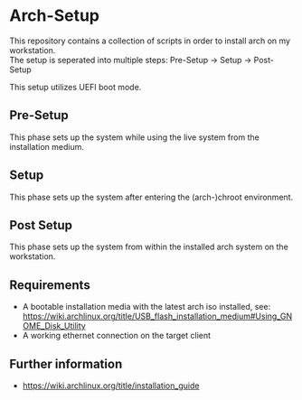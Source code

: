 # Arch-Setup

This repository contains a collection of scripts in order to install arch on my workstation.  
The setup is seperated into multiple steps: Pre-Setup -> Setup -> Post-Setup

This setup utilizes UEFI boot mode.

## Pre-Setup
This phase sets up the system while using the live system from the installation medium.

## Setup
This phase sets up the system after entering the (arch-)chroot environment.

## Post Setup
This phase sets up the system from within the installed arch system on the workstation.

## Requirements
- A bootable installation media with the latest arch iso installed, see: https://wiki.archlinux.org/title/USB_flash_installation_medium#Using_GNOME_Disk_Utility
- A working ethernet connection on the target client

## Further information
- https://wiki.archlinux.org/title/installation_guide
